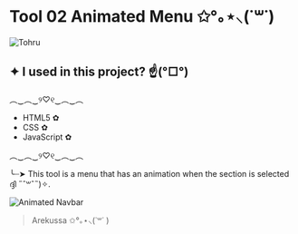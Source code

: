 # Tool 02 Animated Menu ✩°｡⋆⸜(˙꒳​˙)

![Tohru](https://i.imgur.com/S8gulyP.gif)

## ✦ I used in this project? ☝️(°□°) 
  ︵‿︵‿୨♡୧‿︵‿︵
 - HTML5 ✿
 - CSS ✿
 - JavaScript ✿
 
︵‿︵‿୨♡୧‿︵‿︵

 ╰┈➤ This tool is a menu that has an animation when the section is selected ദ്ദി ˶ˆ꒳ˆ˵)✧.
 
 ![Animated Navbar](https://i.imgur.com/Z0uM5g4.gif)
>
>
>Arekussa ✩°｡⋆⸜(˙꒳​˙ )
